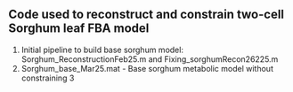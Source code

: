 ## Code used to reconstruct and constrain two-cell Sorghum leaf FBA model
1. Initial pipeline to build base sorghum model: Sorghum_ReconstructionFeb25.m and Fixing_sorghumRecon26225.m
2. Sorghum_base_Mar25.mat - Base sorghum metabolic model without constraining 
3
